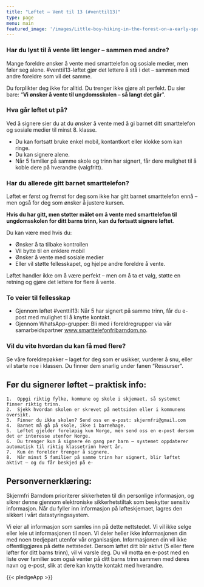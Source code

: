 ```yaml
---
title: "Løftet – Vent til 13 (#venttil13)"
type: page
menu: main
featured_image: '/images/Little-boy-hiking-in-the-forest-on-a-early-spring.-Kid-playing-and-having-fun-in-spring-or-autumn-day.-1553078080_2757x1917.jpeg'
---
```


### Har du lyst til å vente litt lenger – sammen med andre?

Mange foreldre ønsker å vente med smarttelefon og sosiale medier, men føler seg alene.
#venttil13-løftet gjør det lettere å stå i det – sammen med andre foreldre som vil det samme.

Du forplikter deg ikke for alltid. Du trenger ikke gjøre alt perfekt.
Du sier bare: “**Vi ønsker å vente til **ungdomsskolen** – så langt det går**".

### Hva går løftet ut på?
Ved å signere sier du at du ønsker å vente med å gi barnet ditt smarttelefon og sosiale medier til minst 8. klasse.
- Du kan fortsatt bruke enkel mobil, kontantkort eller klokke som kan ringe.
- Du kan signere alene.
- Når 5 familier på samme skole og trinn har signert, får dere mulighet til å koble dere på hverandre (valgfritt).

### Har du allerede gitt barnet smarttelefon?
Løftet er først og fremst for deg som ikke har gitt barnet smarttelefon ennå – men også for deg som ønsker å justere kursen.

**Hvis du har gitt, men støtter målet om å vente med smarttelefon til ungdomsskolen for ditt barns trinn, kan du fortsatt signere løftet**.

Du kan være med hvis du:
- Ønsker å ta tilbake kontrollen
- Vil bytte til en enklere mobil
- Ønsker å vente med sosiale medier
- Eller vil støtte fellesskapet, og hjelpe andre foreldre å vente.

Løftet handler ikke om å være perfekt – men om å ta et valg, støtte en retning og gjøre det lettere for flere å vente.

### To veier til fellesskap
- Gjennom løftet #venttil13: Når 5 har signert på samme trinn, får du e-post med mulighet til å knytte kontakt.
- Gjennom WhatsApp-grupper: Bli med i foreldregrupper via vår samarbeidspartner www.smarttelefonfribarndom.no.

### Vil du vite hvordan du kan få med flere?
Se våre foreldrepakker – laget for deg som er usikker, vurderer å snu, eller vil starte noe i klassen.
Du finner dem snarlig under fanen “Ressurser”.

## Før du signerer løftet – praktisk info:
	1.	Oppgi riktig fylke, kommune og skole i skjemaet, så systemet finner riktig trinn.
	2.	Sjekk hvordan skolen er skrevet på nettsiden eller i kommunens oversikt.
	3.	Finner du ikke skolen? Send oss en e-post: skjermfri@gmail.com
	4.	Barnet må gå på skole, ikke i barnehage.
	5.	Løftet gjelder foreløpig kun Norge, men send oss en e-post dersom det er interesse utenfor Norge.
	6.	Du trenger kun å signere én gang per barn – systemet oppdaterer automatisk til riktig klassetrinn hvert år.
	7.	Kun én forelder trenger å signere.
	8.	Når minst 5 familier på samme trinn har signert, blir løftet aktivt – og du får beskjed på e-

## Personvernerklæring:

Skjermfri Barndom prioriterer sikkerheten til din personlige informasjon, og sikrer denne gjennom elektroniske sikkerhetstiltak som beskytter sensitiv informasjon. Når du fyller inn informasjon på løfteskjemaet, lagres den sikkert i vårt datastyringssystem.

Vi eier all informasjon som samles inn på dette nettstedet. Vi vil ikke selge eller leie ut informasjonen til noen. Vi deler heller ikke informasjonen din med noen tredjepart utenfor vår organisasjon. Informasjonen din vil ikke offentliggjøres på dette nettstedet. Dersom løftet ditt blir aktivt (5 eller flere løfter for ditt barns trinn), vil vi varsle deg. Du vil motta en e-post med en liste over familier som også venter på ditt barns trinn sammen med deres navn og e-post, slik at dere kan knytte kontakt med hverandre.

{{< pledgeApp >}}
